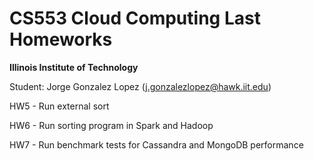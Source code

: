 # CS553 Cloud Computing Last Homeworks

**Illinois Institute of Technology**  

Student:
Jorge Gonzalez Lopez (j.gonzalezlopez@hawk.iit.edu)

HW5 - Run external sort

HW6 - Run sorting program in Spark and Hadoop

HW7 - Run benchmark tests for Cassandra and MongoDB performance